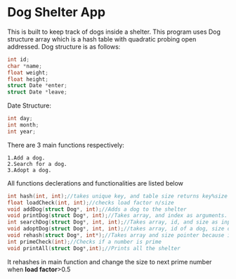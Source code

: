 # Dog Shelter App

This is built to keep track of dogs inside a shelter. This program uses Dog structure array which is a hash table with quadratic probing open addressed. Dog structure is as follows:

```C
int id;
char *name;
float weight;
float height;
struct Date *enter;
struct Date *leave;
```  
Date Structure:
```C
int day;
int month;
int year;
```  
There are 3 main functions respectively:
```
1.Add a dog.
2.Search for a dog.
3.Adopt a dog.
```
All functions declerations and functionalities are listed below
```C
int hash(int, int);//takes unique key, and table size returns key%size
float loadCheck(int, int);//checks load factor n/size
void addDog(struct Dog*, int);//Adds a dog to the shelter
void printDog(struct Dog*, int);//Takes array, and index as arguments. Outputs dogs info
int searchDog(struct Dog*, int, int);//Takes array, id, and size as input and return index if there is no such dog exist returns -1
void adoptDog(struct Dog*, int, int);//takes array, id of a dog, size of array to search, and adds leave date
void rehash(struct Dog*, int*);//Takes array and size pointer because it will be the next prime number
int primeCheck(int);//Checks if a number is prime
void printAll(struct Dog*,int);//Prints all the shelter
```
It rehashes in main function and change the size to next prime number when **load factor**>0.5 
